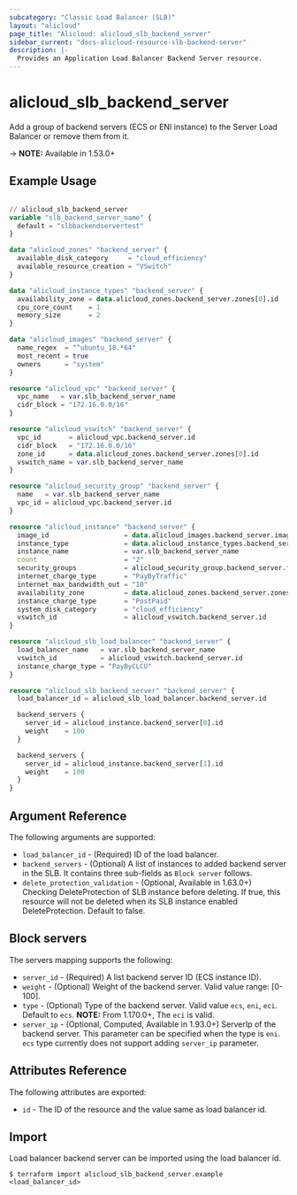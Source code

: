 ```yaml
---
subcategory: "Classic Load Balancer (SLB)"
layout: "alicloud"
page_title: "Alicloud: alicloud_slb_backend_server"
sidebar_current: "docs-alicloud-resource-slb-backend-server"
description: |-
  Provides an Application Load Balancer Backend Server resource.
---
```


# alicloud\_slb\_backend\_server

Add a group of backend servers (ECS or ENI instance) to the Server Load Balancer or remove them from it.

-> **NOTE:** Available in 1.53.0+

## Example Usage

```terraform

// alicloud_slb_backend_server
variable "slb_backend_server_name" {
  default = "slbbackendservertest"
}

data "alicloud_zones" "backend_server" {
  available_disk_category     = "cloud_efficiency"
  available_resource_creation = "VSwitch"
}

data "alicloud_instance_types" "backend_server" {
  availability_zone = data.alicloud_zones.backend_server.zones[0].id
  cpu_core_count    = 1
  memory_size       = 2
}

data "alicloud_images" "backend_server" {
  name_regex  = "^ubuntu_18.*64"
  most_recent = true
  owners      = "system"
}

resource "alicloud_vpc" "backend_server" {
  vpc_name   = var.slb_backend_server_name
  cidr_block = "172.16.0.0/16"
}

resource "alicloud_vswitch" "backend_server" {
  vpc_id       = alicloud_vpc.backend_server.id
  cidr_block   = "172.16.0.0/16"
  zone_id      = data.alicloud_zones.backend_server.zones[0].id
  vswitch_name = var.slb_backend_server_name
}

resource "alicloud_security_group" "backend_server" {
  name   = var.slb_backend_server_name
  vpc_id = alicloud_vpc.backend_server.id
}

resource "alicloud_instance" "backend_server" {
  image_id                   = data.alicloud_images.backend_server.images[0].id
  instance_type              = data.alicloud_instance_types.backend_server.instance_types[0].id
  instance_name              = var.slb_backend_server_name
  count                      = "2"
  security_groups            = alicloud_security_group.backend_server.*.id
  internet_charge_type       = "PayByTraffic"
  internet_max_bandwidth_out = "10"
  availability_zone          = data.alicloud_zones.backend_server.zones[0].id
  instance_charge_type       = "PostPaid"
  system_disk_category       = "cloud_efficiency"
  vswitch_id                 = alicloud_vswitch.backend_server.id
}

resource "alicloud_slb_load_balancer" "backend_server" {
  load_balancer_name   = var.slb_backend_server_name
  vswitch_id           = alicloud_vswitch.backend_server.id
  instance_charge_type = "PayByCLCU"
}

resource "alicloud_slb_backend_server" "backend_server" {
  load_balancer_id = alicloud_slb_load_balancer.backend_server.id

  backend_servers {
    server_id = alicloud_instance.backend_server[0].id
    weight    = 100
  }

  backend_servers {
    server_id = alicloud_instance.backend_server[1].id
    weight    = 100
  }
}
```

## Argument Reference

The following arguments are supported:

* `load_balancer_id` - (Required) ID of the load balancer.
* `backend_servers` - (Optional) A list of instances to added backend server in the SLB. It contains three sub-fields as `Block server` follows.
* `delete_protection_validation` - (Optional, Available in 1.63.0+) Checking DeleteProtection of SLB instance before deleting. If true, this resource will not be deleted when its SLB instance enabled DeleteProtection. Default to false.

## Block servers

The servers mapping supports the following:

* `server_id` - (Required) A list backend server ID (ECS instance ID).
* `weight` - (Optional) Weight of the backend server. Valid value range: [0-100]. 
* `type` - (Optional) Type of the backend server. Valid value `ecs`, `eni`, `eci`. Default to `ecs`. **NOTE:** From 1.170.0+, The `eci` is valid. 
* `server_ip` - (Optional, Computed, Available in 1.93.0+) ServerIp of the backend server. This parameter can be specified when the type is `eni`. `ecs` type currently does not support adding `server_ip` parameter.

## Attributes Reference

The following attributes are exported:

* `id` - The ID of the resource and the value same as load balancer id.

## Import

Load balancer backend server can be imported using the load balancer id.

```shell
$ terraform import alicloud_slb_backend_server.example <load_balancer_id>
```
